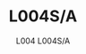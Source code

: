 ---
designer: Alberto Basaglia Natalia Rota Nodari
description: "L004%20is%20a%20natural%20development%20of%20model%20L004.%20The%20outer%20diffuser%20vanishes%20showing%20the%20sinous%20outlines%20of%20the%20inner%20diffuser.%20Suspension%20lamp%20with%20injection%20moulded%20polycarbonate%20diffuser%20%D8%20520mm."
image_primary: img/L004S_L004S-A_01_zoom.jpg
image_secondary: img/L004S_L004S-A_02_zoom.jpg
manufacturer: Pedrali
href: https://www.pedrali.it/en/products/catalog/Lamp-L004S-A/
subtitle: L004 L004S/A
title: L004S/A
image_thumb: img/L004S_L004S-A_cover.jpg
tags: 
  - pedrali
  - lamps
category: lamps
slug: /manufacturers/pedrali/lamps/alberto-basaglia-natalia-rota-nodari-l-004-s-a
---